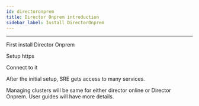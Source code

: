 ```yaml
---
id: directoronprem
title: Director Onprem introduction
sidebar_label: Install DirectorOnprem
---
```


------

First install Director Onprem

Setup https

Connect to it



After the initial setup, SRE gets access to many services.



Managing clusters will be same for either director online or Director Onprem. User guides will have more details.